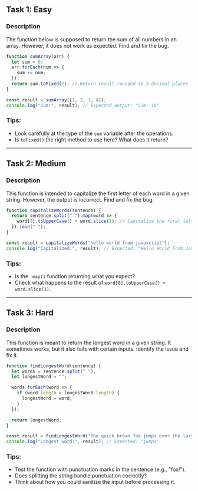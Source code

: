## **Task 1: Easy**

### **Description**  
The function below is supposed to return the sum of all numbers in an array. However, it does not work as expected. Find and fix the bug.

```javascript
function sumArray(arr) {
  let sum = 0;
  arr.forEach(num => {
    sum += num;
  });
  return sum.toFixed(2); // Return result rounded to 2 decimal places
}

const result = sumArray([1, 2, 3, 4]);
console.log("Sum:", result); // Expected output: "Sum: 10"
```

### **Tips:**  
- Look carefully at the type of the `sum` variable after the operations.
- Is `toFixed()` the right method to use here? What does it return?

---

## **Task 2: Medium**

### **Description**  
This function is intended to capitalize the first letter of each word in a given string. However, the output is incorrect. Find and fix the bug.

```javascript
function capitalizeWords(sentence) {
  return sentence.split(" ").map(word => {
    word[0].toUpperCase() + word.slice(1); // Capitalize the first letter
  }).join(" ");
}

const result = capitalizeWords("hello world from javascript");
console.log("Capitalized:", result); // Expected: "Hello World From Javascript"
```

### **Tips:**  
- Is the `.map()` function returning what you expect?  
- Check what happens to the result of `word[0].toUpperCase() + word.slice(1)`.

---

## **Task 3: Hard**

### **Description**  
This function is meant to return the longest word in a given string. It sometimes works, but it also fails with certain inputs. Identify the issue and fix it.

```javascript
function findLongestWord(sentence) {
  let words = sentence.split(" ");
  let longestWord = "";

  words.forEach(word => {
    if (word.length > longestWord.length) {
      longestWord = word;
    }
  });

  return longestWord;
}

const result = findLongestWord("The quick brown fox jumps over the lazy dog!");
console.log("Longest word:", result); // Expected: "jumps"
```

### **Tips:**  
- Test the function with punctuation marks in the sentence (e.g., "fox!").
- Does splitting the string handle punctuation correctly?
- Think about how you could sanitize the input before processing it.